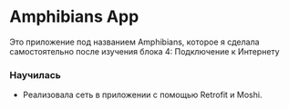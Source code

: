 # Amphibians App

Это приложение под названием Amphibians, которое я сделала самостоятельно после изучения блока 4: Подключение к Интернету

### Научилась
- Реализовала сеть в приложении с помощью Retrofit и Moshi.

